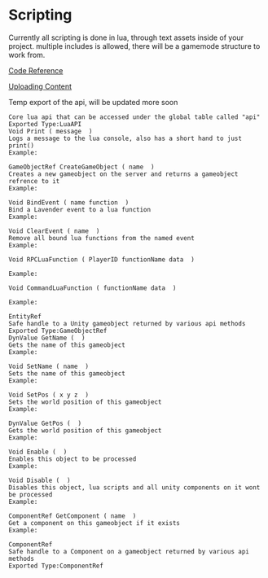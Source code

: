 
# Scripting

Currently all scripting is done in lua, through text assets inside of your project.
multiple includes is allowed, there will be a gamemode structure to work from.

[Code Reference](#)

[Uploading Content](./uploading-content.md)

Temp export of the api, will be updated more soon

````LuaAPI
Core lua api that can be accessed under the global table called "api"
Exported Type:LuaAPI
Void Print ( message  )
Logs a message to the lua console, also has a short hand to just print()
Example:

GameObjectRef CreateGameObject ( name  )
Creates a new gameobject on the server and returns a gameobject refrence to it
Example:

Void BindEvent ( name function  )
Bind a Lavender event to a lua function
Example:

Void ClearEvent ( name  )
Remove all bound lua functions from the named event
Example:

Void RPCLuaFunction ( PlayerID functionName data  )

Example:

Void CommandLuaFunction ( functionName data  )

Example:

EntityRef
Safe handle to a Unity gameobject returned by various api methods
Exported Type:GameObjectRef
DynValue GetName (  )
Gets the name of this gameobject
Example:

Void SetName ( name  )
Sets the name of this gameobject
Example:

Void SetPos ( x y z  )
Sets the world position of this gameobject
Example:

DynValue GetPos (  )
Gets the world position of this gameobject
Example:

Void Enable (  )
Enables this object to be processed
Example:

Void Disable (  )
Disables this object, lua scripts and all unity components on it wont be processed
Example:

ComponentRef GetComponent ( name  )
Get a component on this gameobject if it exists
Example:

ComponentRef
Safe handle to a Component on a gameobject returned by various api methods
Exported Type:ComponentRef
````